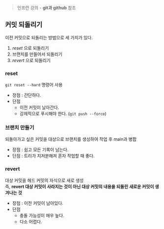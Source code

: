 > 인프런 강의 - **git과 github** 참조

## 커밋 되돌리기
이전 커밋으로 되돌리는 방법으로 세 가지가 있다.

1. *reset* 으로 되돌리기
2. 브랜치를 만들어서 되돌리기
3. *revert* 으로 되돌리기

### reset
`git reset --hard` 명령어 사용

- 장점 : 간단하다.
- 단점
    - 이전 커밋이 날아간다.
    - 강제적으로 푸시해야 한다. (`git push --force`)

### 브랜치 만들기
되돌아가고 싶은 커밋을 대상으로 브랜치를 생성하여 작업 후 main과 병합

- 장점 : 쉽고 모든 기록이 남는다.
- 단점 : 트리가 지저분해져 혼자 작업할 때 좋다.

### revert
대상 커밋을 헤드 커밋의 자식으로 새로 생성  
즉, **revert 대상 커밋이 사라지는 것이 아닌 대상 커밋의 내용을 되돌린 새로운 커밋이 생겨나는 것**

- 장점 : 이전 커밋이 남아있다.
- 단점
    - 충돌 가능성이 매우 높다.
    - 다소 어렵다.
